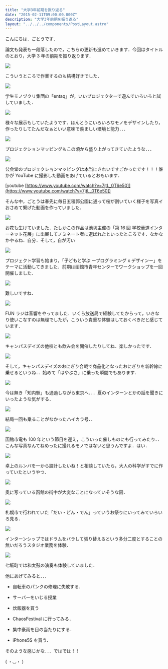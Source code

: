 ```yaml
---
title: "大学3年前期を振り返る"
date: "2015-02-11T09:00:00.000Z"
description: "大学3年前期を振り返る"
layout: "../../../components/PostLayout.astro"
---
```


こんにちは．ごとうです．

論文も発表も一段落したので，こちらの更新も進めていきます．今回はタイトルのとおり，大学 3 年の前期を振り返ります．

![](https://cdn-images-1.medium.com/max/2000/0*UQTA9r7B_2EZcmeE.jpg)

こういうところで作業するのも結構好きでした．

![](https://cdn-images-1.medium.com/max/2000/0*TCRwz1qyjHrpy_a1.jpg)

学生モノヅクリ集団の「entaq」が，いいプロジェクターで遊んでいろいろと試していました．

![](https://cdn-images-1.medium.com/max/2000/0*16c82RXlv2DHDJ7H.jpg)

様々な展示もしていたようです．ほんとうにいろいろなモノをデザインしたり，作ったりしてたんだなぁといい意味で羨ましい環境と能力．．．

![](https://cdn-images-1.medium.com/max/2000/0*0tNibJiL6ti0CqS_.jpg)

プロジェクションマッピングもこの頃から盛り上がってきていたような．．．

![](https://cdn-images-1.medium.com/max/2000/0*vLXAkMGsMEkM3kAm.jpg)

公会堂のプロジェクションマッピングは本当にきれいですごかったです！！！誰かが YouTube に撮影した動画をあげているとおもいます．

[youtube [https://www.youtube.com/watch?v=7jtL_0T6e50]](https://www.youtube.com/watch?v=7jtL_0T6e50])

そんな中，ごとうは春先に毎日五稜郭公園に通って桜が割いていく様子を写真イおさめて繋げた動画を作っていました．

![](https://cdn-images-1.medium.com/max/2000/0*49P4BJKD_Fp943ws.jpg)

お花も生けていました．たしかこの作品は池坊主催の「第 16 回 学校華道インターネット花展」に出展してノミネート者に選ばれたといったところです．なかなかやるね．自分．そして，自が汚い

![](https://cdn-images-1.medium.com/max/2000/0*oCsOwYtFDhpjV7qw.jpg)

プロジェクト学習も始まり，「子どもと学ぶ ープログラミング x デザインー」をテーマに活動してきました．前期は函館市青年センターでワークショップを一回開催しました．

![](https://cdn-images-1.medium.com/max/2000/0*zg6qXB-a7AgubSTa.jpg)

難しいですね．

![](https://cdn-images-1.medium.com/max/2000/0*X5MFrjpkPINRrvXc.jpg)

FUN ラジは音響をやってました．いくら放送局で経験してたからって，いきなり使いこなすのは無理でしたが，こういう貴重な体験はしておくべきだと感じています．

![](https://cdn-images-1.medium.com/max/2000/0*zVBq6-anLqVovD52.jpg)

キャンパスデイズの他校とも飲み会を開催したりしてね．楽しかったです．

![](https://cdn-images-1.medium.com/max/2000/0*RTS7-mEW33ooXhnJ.jpg)

そして，キャンパスデイズのおにぎり合戦で商品化となったおにぎりを新幹線に乗せるというね．．始めて「はやぶさ」に乗った瞬間でもあります．

![](https://cdn-images-1.medium.com/max/2000/0*ASWk7mqhLz7kiXYN.jpg)

今は無き「知内駅」も通過しながら東京へ．．．夏のインターンとかの話を聞きにいったような気がする．

![](https://cdn-images-1.medium.com/max/2000/0*J1NkMX_NkBbopLWs.jpg)

結局一回も乗ることがなかったハイカラ号．．

![](https://cdn-images-1.medium.com/max/2000/0*UDwyeq55wkOivooI.jpg)

函館市電も 100 年という節目を迎え，こういった催しものにも行ってみたり．．こんな写真なんてねめったに撮れるモノではないと思うんですよ．はい．

![](https://cdn-images-1.medium.com/max/2000/0*_2F1ATtZqlqEmtFd.jpg)

卓上のルンバを一から設計したいね！と相談していたら，大人の科学がすでに作っていたというやつ．

![](https://cdn-images-1.medium.com/max/2000/0*XXN3oMluWZYuld2D.jpg)

奥に写っている函館の街中が大変なことになっていそうな図．

![](https://cdn-images-1.medium.com/max/2000/0*byX9t9j5upUaRM0j.jpg)

札幌市で行われていた「だい・どん・でん」っていうお祭りにいってみていろいろ見る．

![](https://cdn-images-1.medium.com/max/2000/0*v8ktF007n22zKCPl.jpg)

インターンシップではドラムをバラして張り替えるという多分二度とすることの無いだろうスタジオ業務を体験．

![](https://cdn-images-1.medium.com/max/2000/0*PS6ZAvdItu3G-k5_.jpg)

七飯町では和太鼓の演奏も体験していました．

他にあげてみると．．．

- 自転車のパンクの修理に失敗する．

- サーバーをいじる授業

- 炊飯器を買う

- ChaosFestival に行ってみる．

- 集中豪雨を目の当たりにする．

- iPhone5S を買う．

そのような感じかな．．．ではでは！！

( ・◡・ )
